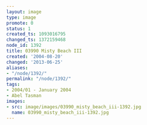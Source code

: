 ```yaml
---
layout: image
type: image
promote: 0
status: 1
created_ts: 1093016795
changed_ts: 1372159468
node_id: 1392
title: 03990 Misty Beach III
created: '2004-08-20'
changed: '2013-06-25'
aliases:
- "/node/1392/"
permalink: "/node/1392/"
tags:
- 2004/01 - January 2004
- Abel Tasman
images:
- src: image/images/03990_misty_beach_iii-1392.jpg
  name: 03990_misty_beach_iii-1392.jpg
---
```


